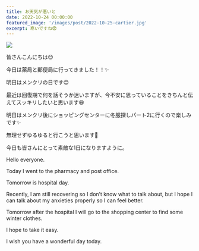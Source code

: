 ```yaml
---
title: お天気が悪いと
date: 2022-10-24 00:00:00
featured_image: '/images/post/2022-10-25-cartier.jpg'
excerpt: 寒いですね😨
---
```


![](https://yutarochan.github.io/yurumina/images/post/2022-10-25-cartier.jpg)

皆さんこんにちは😊

今日は薬局と郵便局に行ってきました！！✨

明日はメンクリの日です😊

最近は回復期で何を話そうか迷いますが、今不安に思っていることをきちんと伝えてスッキリしたいと思います😆

明日はメンクリ後にショッピングセンターに冬服探しパート2に行くので楽しみです✨

無理せずゆるゆると行こうと思います🙌

今日も皆さんにとって素敵な1日になりますように。


Hello everyone.

Today I went to the pharmacy and post office.

Tomorrow is hospital day.

Recently, I am still recovering so I don’t know what to talk about, but I hope I can talk about my anxieties properly so I can feel better.

Tomorrow after the hospital I will go to the shopping center to find some winter clothes.

I hope to take it easy.

I wish you have a wonderful day today.  


